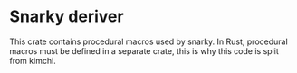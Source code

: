 # Snarky deriver

This crate contains procedural macros used by snarky.
In Rust, procedural macros must be defined in a separate crate, this is why this code is split from kimchi.
